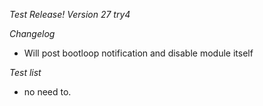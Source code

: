 *Test Release!*
*Version 27 try4*

*Changelog*
- Will post bootloop notification and disable module itself

*Test list*
- no need to.

